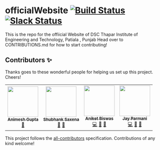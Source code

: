 # officialWebsite  [![Build Status](https://travis-ci.com/developer-student-club-thapar/officialWebsite.svg?branch=master)](https://travis-ci.com/github/developer-student-club-thapar/officialWebsite)  [![Slack Status](https://img.shields.io/badge/slack-chat-purple.svg?logo=slack)](https://dscthapar-gspatiala.slack.com/join/shared_invite/enQtNzU2MzA2MjcxNzkyLTkwNDRiNWMzYjUzYjNjYjM0M2JhMDgwOTI3MGQwYWU1NzNlNGMxZGVhNzk0MGZiYTI5YzgwZDhiMTk1MjE4M2M) 

This is the repo for the offiicial Website of DSC Thapar Institute of Engineering and Technology, Patiala , Punjab
Head over to CONTRIBUTIONS.md for how to start contributing!

## Contributors ✨

Thanks goes to these wonderful people for helping us set up this project. Cheers!
<!-- ALL-CONTRIBUTORS-LIST:START - Do not remove or modify this section -->
<!-- prettier-ignore-start -->
<!-- markdownlint-disable -->
<table>
  <tr>
    <td align="center"><a href="https://sourcerer.io/animesh-007"><img src="https://avatars0.githubusercontent.com/u/53366877?v=4" width="100px;" alt=""/><br /><sub><b>Animesh Gupta</b></sub></a><br /><a href="https://github.com/developer-student-club-thapar/officialWebsite/commits?author=animesh-007" title="Documentation">📖</a></td>
    <td align="center"><a href="http://shubhank-saxena.github.io"><img src="https://avatars3.githubusercontent.com/u/29003047?v=4" width="100px;" alt=""/><br /><sub><b>Shubhank Saxena</b></sub></a><br /><a href="#design-shubhank-saxena" title="Design">🎨</a> <a href="#maintenance-shubhank-saxena" title="Maintenance">🚧</a></td>
    <td align="center"><a href="https://www.linkedin.com/in/aniket-biswas-59394b191/"><img src="https://avatars2.githubusercontent.com/u/51146347?v=4" width="100px;" alt=""/><br /><sub><b>Aniket Biswas</b></sub></a><br /><a href="https://github.com/developer-student-club-thapar/officialWebsite/commits?author=aniketbiswas21" title="Code">💻</a> <a href="#design-aniketbiswas21" title="Design">🎨</a> <a href="#maintenance-aniketbiswas21" title="Maintenance">🚧</a></td>   
    <td align="center"><a href="https://linkedin.com/in/jsparmani"><img src="https://avatars3.githubusercontent.com/u/41769747?v=4" width="100px;" alt=""/><br /><sub><b>Jay Parmani</b></sub></a><br /><a href="https://github.com/developer-student-club-thapar/officialWebsite/commits?author=jsparmani" title="Code">💻</a> <a href="#design-jsparmani" title="Design">🎨</a> <a href="#maintenance-jsparmani" title="Maintenance">🚧</a></td>
  </tr>
</table>

<!-- markdownlint-enable -->
<!-- prettier-ignore-end -->
<!-- ALL-CONTRIBUTORS-LIST:END -->

This project follows the [all-contributors](https://github.com/all-contributors/all-contributors) specification. Contributions of any kind welcome!
